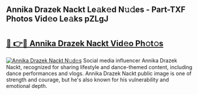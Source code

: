 ## Annika Drazek Nackt Le𝚊k𝚎d N𝚞𝚍es - Part-TXF Photos Vid𝚎o Le𝚊ks pZLgJ

# <h2><a href="http://fb8wtr.evod.top/?m=Annika+Drazek+Nackt">🔗 👉🔴 Annika Drazek Nackt Vid𝚎o Ph𝚘t𝚘s</a></h2>

[![Annika Drazek Nackt N𝚞d𝚎s](https://i.imgur.com/8V9OHl7.gif)](http://fb8wtr.evod.top/?m=Annika+Drazek+Nackt)
Social media influencer Annika Drazek Nackt, recognized for sharing lifestyle and dance-themed content, including dance performances and vlogs. Annika Drazek Nackt public image is one of strength and courage, but he's also known for his vulnerability and emotional depth. 
